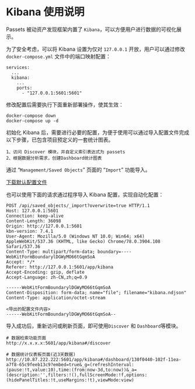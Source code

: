 # Kibana 使用说明

Passets 被动资产发现框架内置了 `Kibana`，可以方便用户进行数据的可视化展示。

为了安全考虑，可以将 Kibana 设置为仅对 `127.0.0.1` 开放，用户可以通过修改 `docker-compose.yml` 文件中的端口映射配置：

```
services:
  ...
  kibana:
    ...
    ports:
      - "127.0.0.1:5601:5601"
```

修改配置后需要执行下面重新部署操作，使其生效：

```
docker-compose down
docker-compose up -d
```

初始化 Kibana 后，需要进行必要的配置，为便于使用可以通过导入配置文件完成以下步骤，已包含项目预定义的一套统计图表。

```
1、访问 Discover 模块，并自定义索引表达式为 passets
2、根据数据分析需求，创建Dashboard统计图表
```

通过 “`Management/Saved Objects`” 页面的 “`Import`” 功能导入。

[下载默认配置文件](../config/kibana.ndjson)

也可以使用下面的请求通过程序导入 Kibana 配置，实现自动化配置：

```
POST /api/saved_objects/_import?overwrite=true HTTP/1.1
Host: 127.0.0.1:5601
Connection: keep-alive
Content-Length: 36098
Origin: http://127.0.0.1:5601
kbn-version: 7.4.1
User-Agent: Mozilla/5.0 (Windows NT 10.0; Win64; x64) AppleWebKit/537.36 (KHTML, like Gecko) Chrome/78.0.3904.108 Safari/537.36
Content-Type: multipart/form-data; boundary=----WebKitFormBoundarylDGWyMO66tGqmSoA
Accept: */*
Referer: http://127.0.0.1:5601/app/kibana
Accept-Encoding: gzip, deflate
Accept-Language: zh-CN,zh;q=0.9

------WebKitFormBoundarylDGWyMO66tGqmSoA
Content-Disposition: form-data; name="file"; filename="kibana.ndjson"
Content-Type: application/octet-stream

<导出的配置文件内容>
------WebKitFormBoundarylDGWyMO66tGqmSoA--
```

导入成功后，重新访问或刷新页面，即可使用`Discover` 和 `Dashboard`等模块。

```
# 数据检索功能页面
http://x.x.x.x:5601/app/kibana#/discover

# 数据统计仪表板页面(近3天数据)
http://10.87.222.222:5601/app/kibana#/dashboard/130f0440-102f-11ea-a7f8-65c9feeb13c9?embed=true&_g=(refreshInterval:(pause:!t,value:10),time:(from:now-3d,to:now))&_a=(description:'',filters:!(),fullScreenMode:!f,options:(hidePanelTitles:!t,useMargins:!t),viewMode:view)
```

